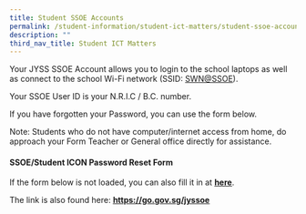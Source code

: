 ```yaml
---
title: Student SSOE Accounts
permalink: /student-information/student-ict-matters/student-ssoe-accounts/
description: ""
third_nav_title: Student ICT Matters
---
```

<p>Your JYSS SSOE Account allows you to login to the school laptops as well as connect to the school Wi-Fi network (SSID:&nbsp;<a href="mailto:SWN@SSOE" target="_blank" rel="noopener">SWN@SSOE</a>).</p>
<p>Your SSOE User ID is your N.R.I.C / B.C. number.</p>
<p>If you have forgotten your Password, you can use the form below.</p>

<p>Note: Students who do not have computer/internet access from home, do approach your Form Teacher or General office directly for assistance.</p>
<h4><strong>SSOE/Student ICON Password Reset Form</strong></h4>
<p>If the form below is not loaded, you can also fill it in at&nbsp;<a href="https://form.gov.sg/60069e32ba0ee20011fbcd18" target="_blank" rel="noopener"><strong><u>here</u></strong></a>.</p>
<p>The link is also found here:&nbsp;<a href="https://go.gov.sg/jyssoe"><strong><u>https://go.gov.sg/jyssoe</u></strong></a></p>